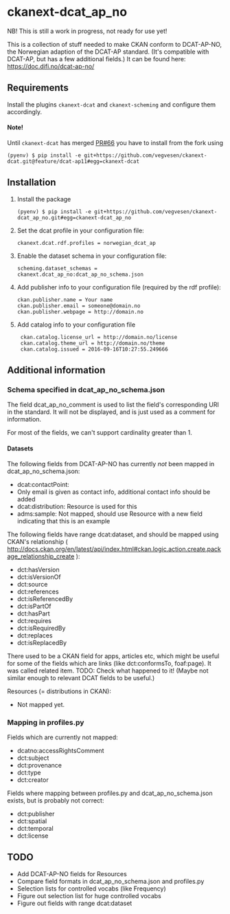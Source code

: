 # ckanext-dcat_ap_no

NB! This is still a work in progress, not ready for use yet!

This is a collection of stuff needed to make CKAN conform to DCAT-AP-NO, the Norwegian adaption of the DCAT-AP standard. (It's compatible with DCAT-AP, but has a few additional fields.) It can be found here: https://doc.difi.no/dcat-ap-no/

## Requirements

Install the plugins `ckanext-dcat` and `ckanext-scheming` and configure them accordingly.

#### Note!


Until `ckanext-dcat` has merged [PR#66](https://github.com/ckan/ckanext-dcat/pull/66) you have to install from the fork using
    
    (pyenv) $ pip install -e git+https://github.com/vegvesen/ckanext-dcat.git@feature/dcat-ap11#egg=ckanext-dcat

## Installation


1.  Install the package

        (pyenv) $ pip install -e git+https://github.com/vegvesen/ckanext-dcat_ap_no.git#egg=ckanext-dcat_ap_no

2.  Set the dcat profile in your configuration file:

        ckanext.dcat.rdf.profiles = norwegian_dcat_ap

3.  Enable the dataset schema in your configuration file:

        scheming.dataset_schemas = ckanext.dcat_ap_no:dcat_ap_no_schema.json
        
4.  Add publisher info to your configuration file (required by the rdf profile):
  
        ckan.publisher.name = Your name
        ckan.publisher.email = someone@domain.no
        ckan.publisher.webpage = http://domain.no
        
5. Add catalog info to your configuration file

        ckan.catalog.license_url = http://domain.no/license
        ckan.catalog.theme_url = http://domain.no/theme
        ckan.catalog.issued = 2016-09-16T10:27:55.249666
        
        
## Additional information

### Schema specified in dcat_ap_no_schema.json

The field dcat_ap_no_comment is used to list the field's corresponding URI in the standard. It will not be displayed, and is just used as a comment for information.

For most of the fields, we can't support cardinality greater than 1.

#### Datasets
The following fields from DCAT-AP-NO has currently *not* been mapped in dcat_ap_no_schema.json:

* dcat:contactPoint: 
 * Only email is given as contact info, additional contact info should be added
* dcat:distribution: Resource is used for this
* adms:sample: Not mapped, should use Resource with a new field indicating that this is an example

The following fields have range dcat:dataset, and should be mapped using CKAN's relationship ( http://docs.ckan.org/en/latest/api/index.html#ckan.logic.action.create.package_relationship_create ):
* dct:hasVersion
* dct:isVersionOf
* dct:source
* dct:references
* dct:isReferencedBy
* dct:isPartOf
* dct:hasPart
* dct:requires
* dct:isRequiredBy
* dct:replaces
* dct:isReplacedBy

There used to be a CKAN field for apps, articles etc, which might be useful for some of the fields which are links (like dct:conformsTo, foaf:page). It was called related item. TODO: Check what happened to it! (Maybe not similar enough to relevant DCAT fields to be useful.)

Resources (= distributions in CKAN): 

* Not mapped yet.

### Mapping in profiles.py

Fields which are currently not mapped:

* dcatno:accessRightsComment
* dct:subject
* dct:provenance
* dct:type
* dct:creator

Fields where mapping between profiles.py and dcat_ap_no_schema.json exists, but is probably not correct:

* dct:publisher
* dct:spatial
* dct:temporal
* dct:license

## TODO

* Add DCAT-AP-NO fields for Resources
* Compare field formats in dcat_ap_no_schema.json and profiles.py
* Selection lists for controlled vocabs (like Frequency)
* Figure out selection list for huge controlled vocabs
* Figure out fields with range dcat:dataset
